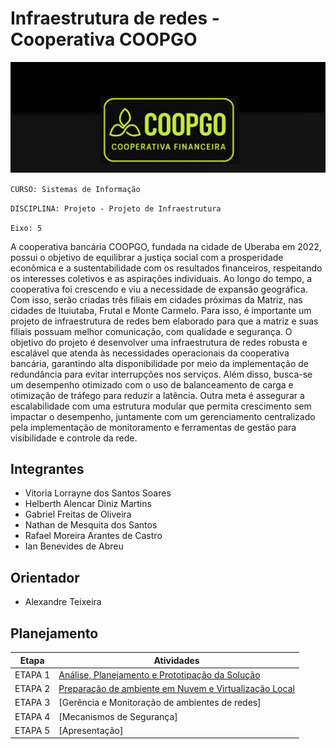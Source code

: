 # Infraestrutura de redes - Cooperativa COOPGO

![Descrição da imagem](https://github.com/ICEI-PUC-Minas-PMV-SI/pmv-si-2025-1-pe5-t2-g2-cooperativa-coopgo/blob/main/Captura%20de%20tela%202025-06-10%20134146.png)


`CURSO: Sistemas de Informação`

`DISCIPLINA: Projeto - Projeto de Infraestrutura`

`Eixo: 5`


A cooperativa bancária COOPGO, fundada na cidade de Uberaba em 2022, possui o objetivo de equilibrar a justiça social com a prosperidade econômica e a sustentabilidade com os resultados financeiros, respeitando os interesses coletivos e as aspirações individuais. Ao longo do tempo, a cooperativa foi crescendo e viu a necessidade de expansão geográfica. Com isso, serão criadas três filiais em cidades próximas da Matriz, nas cidades de Ituiutaba, Frutal e Monte Carmelo. Para isso, é importante um projeto de infraestrutura de redes bem elaborado para que a matriz e suas filiais possuam melhor comunicação, com qualidade e segurança.
O objetivo do projeto é desenvolver uma infraestrutura de redes robusta e escalável que atenda às necessidades operacionais da cooperativa bancária, garantindo alta disponibilidade por meio da implementação de redundância para evitar interrupções nos serviços. Além disso, busca-se um desempenho otimizado com o uso de balanceamento de carga e otimização de tráfego para reduzir a latência.
Outra meta é assegurar a escalabilidade com uma estrutura modular que permita crescimento sem impactar o desempenho, juntamente com um gerenciamento centralizado pela implementação de monitoramento e ferramentas de gestão para visibilidade e controle da rede.

## Integrantes

* Vitoria Lorrayne dos Santos Soares
* Helberth Alencar Diniz Martins
* Gabriel Freitas de Oliveira
* Nathan de Mesquita dos Santos
* Rafael Moreira Arantes de Castro
* Ian Benevides de Abreu

## Orientador

* Alexandre Teixeira

## Planejamento

| Etapa         | Atividades |
|  :----:   | ----------- |
| ETAPA 1       |[Análise, Planejamento e Prototipação da Solução](docs/context.md)|
| ETAPA 2       |[Preparação de ambiente em Nuvem e Virtualização Local](docs/contextetapa2.md)|
| ETAPA 3       |[Gerência e Monitoração de ambientes de redes] |
| ETAPA 4       |[Mecanismos de Segurança] |
| ETAPA 5       |[Apresentação] |
  


